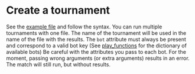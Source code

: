 # Create a tournament
See the [example file](https://github.com/lucasgneccoh/Onitama/blob/main/bot_fights/tournament_example.json) and follow the syntax. You can run multiple tournaments with one file. 
The name of the tournament will be used in the name of the file with the results.
The `bot` attribute must always be present and correspond to a valid bot key (See [play_functions](https://github.com/lucasgneccoh/Onitama/blob/main/modules/play_functions.py) for the dictionary of available bots)
Be careful with the attributes you pass to each bot. For the moment, passing wrong arguments (or extra arguments) results in an error. The match will still run, but without results.
